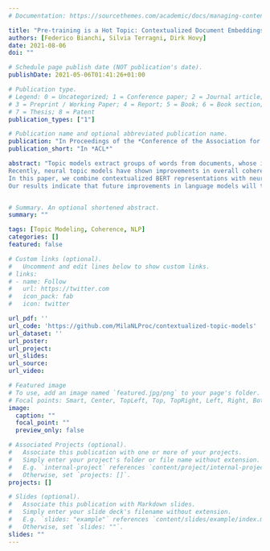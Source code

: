 ```yaml
---
# Documentation: https://sourcethemes.com/academic/docs/managing-content/

title: "Pre-training is a Hot Topic: Contextualized Document EmbeddingsImprove Topic Coherence"
authors: [Federico Bianchi, Silvia Terragni, Dirk Hovy]
date: 2021-08-06
doi: ""

# Schedule page publish date (NOT publication's date).
publishDate: 2021-05-06T01:41:26+01:00

# Publication type.
# Legend: 0 = Uncategorized; 1 = Conference paper; 2 = Journal article;
# 3 = Preprint / Working Paper; 4 = Report; 5 = Book; 6 = Book section;
# 7 = Thesis; 8 = Patent
publication_types: ["1"]

# Publication name and optional abbreviated publication name.
publication: "In Proceedings of the *Conference of the Association for Computational Linguistics*"
publication_short: "In *ACL*"

abstract: "Topic models extract groups of words from documents, whose interpretation as a topic hopefully allows for a better understanding of the data. However, the resulting word groups are often not coherent, making them harder to interpret. 
Recently, neural topic models have shown improvements in overall coherence. Concurrently, contextual embeddings have advanced the state of the art of neural models in general.
In this paper, we combine contextualized BERT representations with neural topic models. We find that our approach produces more meaningful and coherent topics than traditional bag-of-word topic models and recent neural models. 
Our results indicate that future improvements in language models will translate into better topic models."


# Summary. An optional shortened abstract.
summary: ""

tags: [Topic Modeling, Coherence, NLP]
categories: []
featured: false

# Custom links (optional).
#   Uncomment and edit lines below to show custom links.
# links:
# - name: Follow
#   url: https://twitter.com
#   icon_pack: fab
#   icon: twitter

url_pdf: ''
url_code: 'https://github.com/MilaNLProc/contextualized-topic-models'
url_dataset: ''
url_poster:
url_project:
url_slides:
url_source:
url_video:

# Featured image
# To use, add an image named `featured.jpg/png` to your page's folder.
# Focal points: Smart, Center, TopLeft, Top, TopRight, Left, Right, BottomLeft, Bottom, BottomRight.
image:
  caption: ""
  focal_point: ""
  preview_only: false

# Associated Projects (optional).
#   Associate this publication with one or more of your projects.
#   Simply enter your project's folder or file name without extension.
#   E.g. `internal-project` references `content/project/internal-project/index.md`.
#   Otherwise, set `projects: []`.
projects: []

# Slides (optional).
#   Associate this publication with Markdown slides.
#   Simply enter your slide deck's filename without extension.
#   E.g. `slides: "example"` references `content/slides/example/index.md`.
#   Otherwise, set `slides: ""`.
slides: ""
---
```


